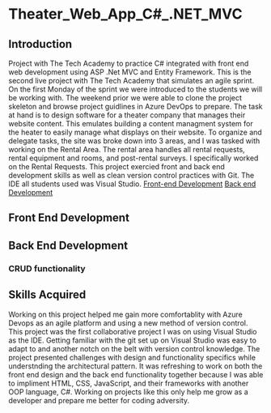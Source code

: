 # Theater_Web_App_C#_.NET_MVC
## Introduction
Project with The Tech Academy to practice C# integrated with front end web development using ASP .Net MVC and Entity Framework. This is the second live project with The Tech Academy that simulates an agile sprint. On the first Monday of the sprint we were introduced to the students we will be working with. The weekend prior we were able to clone the project skeleton and browse project guidlines in Azure DevOps to prepare. The task at hand is to design software for a theater company that manages their website content. This emulates building a content managment system for the heater to easily manage what displays on their website. To organize and delegate tasks, the site was broke down into 3 areas, and I was tasked with working on the Rental Area. The rental area handles all rental requests, rental equipment and rooms, and post-rental surveys. I specifically worked on the Rental Requests. This project exercied front and back end development skills as well as clean version control practices with Git. The IDE all students used was Visual Studio. 
[Front-end Development](#front-end-development)
[Back end Development](#back-end-development)


## Front End Development 

## Back End Development

### CRUD functionality

## Skills Acquired 

Working on this project helped me gain more comfortablity with Azure Devops as an agile platform and using a new method of version control. This project was the first collaborative project I was on using Visual Studio as the IDE. Getting familiar with the git set up on Visual Studio was easy to adapt to and another notch on the belt with version control knowledge. The project presented challenges with design and functionality specifics while understnding the architectural pattern. It was refreshing to work on both the front end design and the back end functionality together because I was able to impliment HTML, CSS, JavaScript, and their frameworks with another OOP language, C#. Working on projects like this only help me grow as a developer and prepare me better for coding adversity. 
